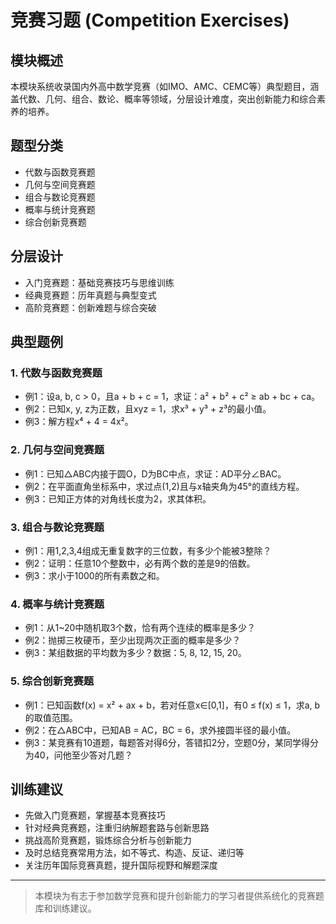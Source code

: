 # 竞赛习题 (Competition Exercises)

## 模块概述

本模块系统收录国内外高中数学竞赛（如IMO、AMC、CEMC等）典型题目，涵盖代数、几何、组合、数论、概率等领域，分层设计难度，突出创新能力和综合素养的培养。

## 题型分类

- 代数与函数竞赛题
- 几何与空间竞赛题
- 组合与数论竞赛题
- 概率与统计竞赛题
- 综合创新竞赛题

## 分层设计

- 入门竞赛题：基础竞赛技巧与思维训练
- 经典竞赛题：历年真题与典型变式
- 高阶竞赛题：创新难题与综合突破

## 典型题例

### 1. 代数与函数竞赛题

- 例1：设a, b, c > 0，且a + b + c = 1，求证：a² + b² + c² ≥ ab + bc + ca。
- 例2：已知x, y, z为正数，且xyz = 1，求x³ + y³ + z³的最小值。
- 例3：解方程x⁴ + 4 = 4x²。

### 2. 几何与空间竞赛题

- 例1：已知△ABC内接于圆O，D为BC中点，求证：AD平分∠BAC。
- 例2：在平面直角坐标系中，求过点(1,2)且与x轴夹角为45°的直线方程。
- 例3：已知正方体的对角线长度为2，求其体积。

### 3. 组合与数论竞赛题

- 例1：用1,2,3,4组成无重复数字的三位数，有多少个能被3整除？
- 例2：证明：任意10个整数中，必有两个数的差是9的倍数。
- 例3：求小于1000的所有素数之和。

### 4. 概率与统计竞赛题

- 例1：从1~20中随机取3个数，恰有两个连续的概率是多少？
- 例2：抛掷三枚硬币，至少出现两次正面的概率是多少？
- 例3：某组数据的平均数为多少？数据：5, 8, 12, 15, 20。

### 5. 综合创新竞赛题

- 例1：已知函数f(x) = x² + ax + b，若对任意x∈[0,1]，有0 ≤ f(x) ≤ 1，求a, b的取值范围。
- 例2：在△ABC中，已知AB = AC，BC = 6，求外接圆半径的最小值。
- 例3：某竞赛有10道题，每题答对得6分，答错扣2分，空题0分，某同学得分为40，问他至少答对几题？

## 训练建议

- 先做入门竞赛题，掌握基本竞赛技巧
- 针对经典竞赛题，注重归纳解题套路与创新思路
- 挑战高阶竞赛题，锻炼综合分析与创新能力
- 及时总结竞赛常用方法，如不等式、构造、反证、递归等
- 关注历年国际竞赛真题，提升国际视野和解题深度

---

> 本模块为有志于参加数学竞赛和提升创新能力的学习者提供系统化的竞赛题库和训练建议。
